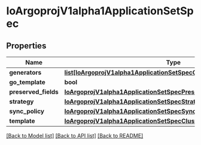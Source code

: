 # IoArgoprojV1alpha1ApplicationSetSpec

## Properties
Name | Type | Description | Notes
------------ | ------------- | ------------- | -------------
**generators** | [**list[IoArgoprojV1alpha1ApplicationSetSpecGenerators]**](IoArgoprojV1alpha1ApplicationSetSpecGenerators.md) |  | 
**go_template** | **bool** |  | [optional] 
**preserved_fields** | [**IoArgoprojV1alpha1ApplicationSetSpecPreservedFields**](IoArgoprojV1alpha1ApplicationSetSpecPreservedFields.md) |  | [optional] 
**strategy** | [**IoArgoprojV1alpha1ApplicationSetSpecStrategy**](IoArgoprojV1alpha1ApplicationSetSpecStrategy.md) |  | [optional] 
**sync_policy** | [**IoArgoprojV1alpha1ApplicationSetSpecSyncPolicy**](IoArgoprojV1alpha1ApplicationSetSpecSyncPolicy.md) |  | [optional] 
**template** | [**IoArgoprojV1alpha1ApplicationSetSpecClusterDecisionResourceTemplate**](IoArgoprojV1alpha1ApplicationSetSpecClusterDecisionResourceTemplate.md) |  | 

[[Back to Model list]](../README.md#documentation-for-models) [[Back to API list]](../README.md#documentation-for-api-endpoints) [[Back to README]](../README.md)


